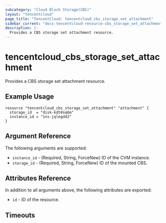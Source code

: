 ```yaml
---
subcategory: "Cloud Block Storage(CBS)"
layout: "tencentcloud"
page_title: "TencentCloud: tencentcloud_cbs_storage_set_attachment"
sidebar_current: "docs-tencentcloud-resource-cbs_storage_set_attachment"
description: |-
  Provides a CBS storage set attachment resource.
---
```


# tencentcloud_cbs_storage_set_attachment

Provides a CBS storage set attachment resource.

## Example Usage

```hcl
resource "tencentcloud_cbs_storage_set_attachment" "attachment" {
  storage_id  = "disk-kdt0sq6m"
  instance_id = "ins-jqlegd42"
}
```

## Argument Reference

The following arguments are supported:

* `instance_id` - (Required, String, ForceNew) ID of the CVM instance.
* `storage_id` - (Required, String, ForceNew) ID of the mounted CBS.

## Attributes Reference

In addition to all arguments above, the following attributes are exported:

* `id` - ID of the resource.



## Timeouts

<no value>


